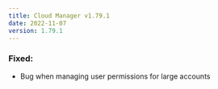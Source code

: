 ```yaml
---
title: Cloud Manager v1.79.1
date: 2022-11-07
version: 1.79.1
---
```


### Fixed:
- Bug when managing user permissions for large accounts
